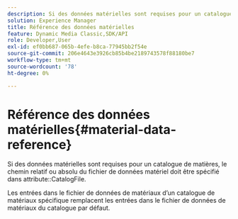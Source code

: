 ```yaml
---
description: Si des données matérielles sont requises pour un catalogue de matières, le chemin relatif ou absolu du fichier de données matériel doit être spécifié dans l’attribut CatalogFile.
solution: Experience Manager
title: Référence des données matérielles
feature: Dynamic Media Classic,SDK/API
role: Developer,User
exl-id: ef0bb687-065b-4efe-b8ca-77945bb2f54e
source-git-commit: 206e4643e3926cb85b4be2189743578f88180be7
workflow-type: tm+mt
source-wordcount: '78'
ht-degree: 0%

---
```


# Référence des données matérielles{#material-data-reference}

Si des données matérielles sont requises pour un catalogue de matières, le chemin relatif ou absolu du fichier de données matériel doit être spécifié dans attribute::CatalogFile.

Les entrées dans le fichier de données de matériaux d’un catalogue de matériaux spécifique remplacent les entrées dans le fichier de données de matériaux du catalogue par défaut.
